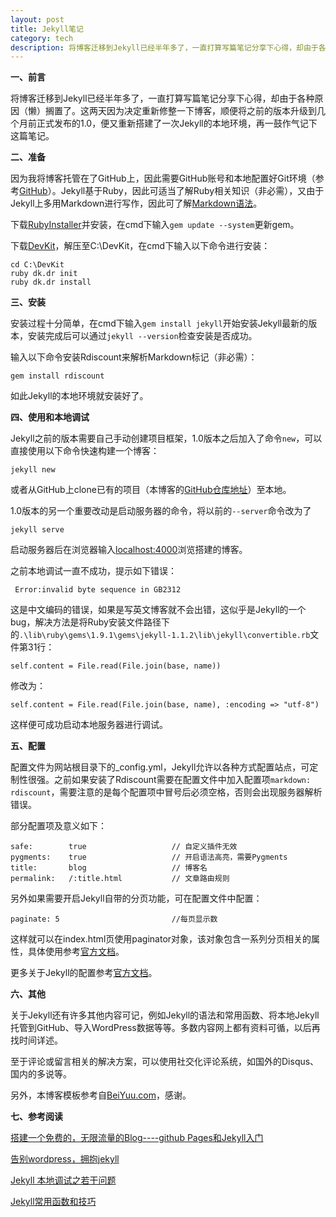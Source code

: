 ```yaml
---
layout: post
title: Jekyll笔记
category: tech
description: 将博客迁移到Jekyll已经半年多了，一直打算写篇笔记分享下心得，却由于各种原因（懒）搁置了。这两天因为决定重新修整一下博客，顺便将之前的版本升级到几个月前正式发布的1.0，便又重新搭建了一次Jekyll的……
---
```

**一、前言**

将博客迁移到Jekyll已经半年多了，一直打算写篇笔记分享下心得，却由于各种原因（懒）搁置了。这两天因为决定重新修整一下博客，顺便将之前的版本升级到几个月前正式发布的1.0，便又重新搭建了一次Jekyll的本地环境，再一鼓作气记下这篇笔记。

**二、准备**

因为我将博客托管在了GitHub上，因此需要GitHub账号和本地配置好Git环境（参考<a href='https://help.github.com/articles/set-up-git' target="_blank">GitHub</a>）。Jekyll基于Ruby，因此可适当了解Ruby相关知识（非必需），又由于Jekyll上多用Markdown进行写作，因此可了解<a href='http://wowubuntu.com/markdown/' target="_blank">Markdown语法</a>。

下载<a href='http://rubyforge.org/frs/download.php/76054/rubyinstaller-1.9.3-p194.exe' target="_blank">RubyInstaller</a>并安装，在cmd下输入`gem update --system`更新gem。

下载<a href='https://github.com/downloads/oneclick/rubyinstaller/DevKit-tdm-32-4.5.2-20111229-1559-sfx.exe' target="_blank">DevKit</a>，解压至C:\DevKit，在cmd下输入以下命令进行安装：

	cd C:\DevKit
	ruby dk.dr init
	ruby dk.dr install

**三、安装**

安装过程十分简单，在cmd下输入`gem install jekyll`开始安装Jekyll最新的版本，安装完成后可以通过`jekyll --version`检查安装是否成功。

输入以下命令安装Rdiscount来解析Markdown标记（非必需）：

	gem install rdiscount

如此Jekyll的本地环境就安装好了。

**四、使用和本地调试**

Jekyll之前的版本需要自己手动创建项目框架，1.0版本之后加入了命令`new`，可以直接使用以下命令快速构建一个博客：

	jekyll new

或者从GitHub上clone已有的项目（本博客的<a href='https://github.com/NarsiHuang/narsihuang.github.com.git' target='_blank'>GitHub仓库地址</a>）至本地。

1.0版本的另一个重要改动是启动服务器的命令，将以前的`--server`命令改为了

	jekyll serve

启动服务器后在浏览器输入[localhost:4000](localhost:4000)浏览搭建的博客。

之前本地调试一直不成功，提示如下错误：

	 Error:invalid byte sequence in GB2312

这是中文编码的错误，如果是写英文博客就不会出错，这似乎是Jekyll的一个bug，解决方法是将Ruby安装文件路径下的`.\lib\ruby\gems\1.9.1\gems\jekyll-1.1.2\lib\jekyll\convertible.rb`文件第31行：

	self.content = File.read(File.join(base, name))

修改为：

	self.content = File.read(File.join(base, name), :encoding => "utf-8")

这样便可成功启动本地服务器进行调试。

**五、配置**

配置文件为网站根目录下的_config.yml，Jekyll允许以各种方式配置站点，可定制性很强。之前如果安装了Rdiscount需要在配置文件中加入配置项`markdown:  rdiscount`，需要注意的是每个配置项中冒号后必须空格，否则会出现服务器解析错误。

部分配置项及意义如下：

	safe:        true					// 自定义插件无效
	pygments:    true					// 开启语法高亮，需要Pygments
	title:       blog					// 博客名
	permalink:   /:title.html			// 文章路由规则

另外如果需要开启Jekyll自带的分页功能，可在配置文件中配置：

	paginate: 5    						//每页显示数

这样就可以在index.html页使用paginator对象，该对象包含一系列分页相关的属性，具体使用参考<a href='http://jekyllrb.com/docs/pagination/' target="_blank">官方文档</a>。

更多关于Jekyll的配置参考<a href='http://jekyllrb.com/docs/configuration/' target="_blank">官方文档</a>。

**六、其他**

关于Jekyll还有许多其他内容可记，例如Jekyll的语法和常用函数、将本地Jekyll托管到GitHub、导入WordPress数据等等。多数内容网上都有资料可循，以后再找时间详述。

至于评论或留言相关的解决方案，可以使用社交化评论系统，如国外的Disqus、国内的多说等。

另外，本博客模板参考自<a href='http://beiyuu.com' target="_blank">BeiYuu.com</a>，感谢。

**七、参考阅读**

[搭建一个免费的，无限流量的Blog----github Pages和Jekyll入门](http://www.ruanyifeng.com/blog/2012/08/blogging_with_jekyll.html "搭建一个免费的，无限流量的Blog----github Pages和Jekyll入门")

[告别wordpress，拥抱jekyll](http://www.yangzhiping.com/tech/wordpress-to-jekyll.html "告别wordpress，拥抱jekyll")

[Jekyll 本地调试之若干问题](http://chxt6896.github.com/blog/2012/02/13/blog-jekyll-native.html 'Jekyll 本地调试之若干问题')

[Jekyll常用函数和技巧](http://guojing.me/tec/2012/11/14/jekyll-and-github-tec/ "Jekyll常用函数和技巧")